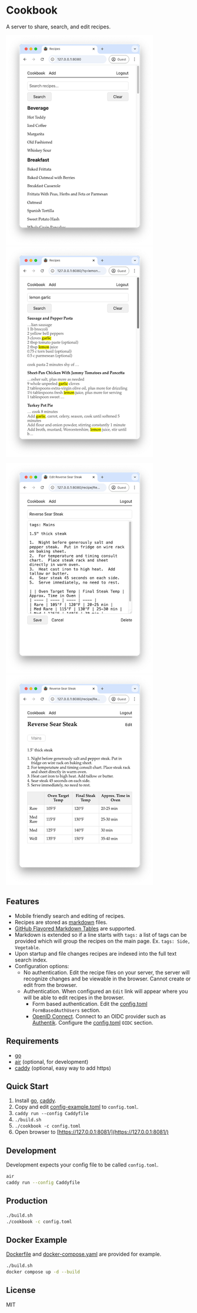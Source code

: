 # Cookbook

A server to share, search, and edit recipes.

![index](media/index.png)![search](media/search.png)

![edit](media/edit.png)![view](media/view.png)

## Features

- Mobile friendly search and editing of recipes.
- Recipes are stored as [markdown](https://docs.github.com/en/get-started/writing-on-github/getting-started-with-writing-and-formatting-on-github/basic-writing-and-formatting-syntax) files.
- [GitHub Flavored Markdown Tables](https://docs.github.com/en/get-started/writing-on-github/working-with-advanced-formatting/organizing-information-with-tables) are supported.
- Markdown is extended so if a line starts with `tags:` a list of tags can be provided which will group the recipes on the main page.  Ex. `tags: Side, Vegetable`.
- Upon startup and file changes recipes are indexed into the full text search index. 
- Configuration options:
  - No authentication.  Edit the recipe files on your server, the server will recognize changes and be viewable in the browser.  Cannot create or edit from the browser.
  - Authentication.  When configured an `Edit` link will appear where you will be able to edit recipes in the browser.
    - Form based authentication.  Edit the [config.toml](config-example.toml#L19-L20) `FormBasedAuthUsers` section. 
    - [OpenID Connect](https://en.wikipedia.org/wiki/OpenID#OpenID_Connect_(OIDC)).  Connect to an OIDC provider such as [Authentik](https://goauthentik.io/).  Configure the [config.toml](config-example.toml#L12-L17) `OIDC` section.

## Requirements
- [go](https://go.dev/doc/install)
- [air](https://github.com/air-verse/air) (optional, for development)
- [caddy](https://caddyserver.com/docs/install) (optional, easy way to add https)

## Quick Start
1.  Install [go](https://go.dev/doc/install), [caddy](https://caddyserver.com/docs/install).
2.  Copy and edit [config-example.toml](config-example.toml) to `config.toml`.
3.  `caddy run --config Caddyfile`
4.  `./build.sh`
5.  `./cookbook -c config.toml`
6.  Open browser to [https://127.0.0.1:8081/](https://127.0.0.1:8081/)

## Development
Development expects your config file to be called `config.toml`.
```sh
air
caddy run --config Caddyfile
```

## Production
```sh
./build.sh
./cookbook -c config.toml
```

## Docker Example
[Dockerfile](Dockerfile) and [docker-compose.yaml](docker-compose.yaml) are provided for example.
```sh
./build.sh
docker compose up -d --build
```

## License

MIT
